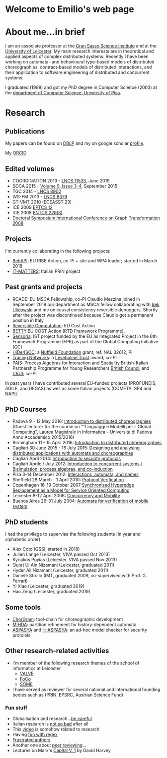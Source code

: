 # Welcome to Emilio's web page

     
# About me...in brief

I am an associate professor at the [Gran Sasso Science Institute](www.gssi.it) and at the [University of Leicester](www.cs.le.ac.uk).
My main research interests are in theoretical and applied aspects of complex distributed systems. Recently I have been working on automata- and behavioural type-based models of distributed choreographies, contract-based models of distributed interactions, and their application to software engineering of distributed and concurrent systems.

I graduated (1998) and got my PhD degree in Computer Science (2003) at the [department of Computer Science, University of Pisa](www.di.unipi.it).


# Research

## Publications

My papers can be found on [DBLP](http://www.informatik.uni-trier.de/~ley/pers/hd/t/Tuosto:Emilio.html) and my on google scholar [profile](https://scholar.google.se/citations?user=UsADbUQAAAAJ&hl=en).

My [ORCID](https://orcid.org/0000-0002-7032-3281)


## Edited volumes

* COORDINATION 2019 - [LNCS 11533](https://link.springer.com/book/10.1007%2F978-3-030-22397-7), June 2019
* SOCA 2015 - [Volume 9, Issue 3-4](http://link.springer.com/journal/11761/9/3?wt_mc=alerts.TOCjournals), September 2015
* TGC 2014 - [LNCS 8902](http://www.springer.com/us/book/9783662459164)
* WS-FM 2013 - [LNCS 8379](http://link.springer.com/book/10.1007%2F978-3-319-08260-8)
* GT-VMT 2010 (ECEASST 29)
* ICE 2009 [EPTCS 12](http://arxiv.org/abs/0910.4053v1)
* ICE 2008 [ENTCS 229(3)](http://www.sciencedirect.com/science/article/pii/S157106610900214X)
* [Doctoral Symposium International Conference on Graph Transformation 2008](http://www.informatik.uni-trier.de/~ley/db/journals/eceasst/eceasst16.html#CorradiniT08)

## Projects
I'm currently collaborating in the following projects:
* [BehAPI](https://www.um.edu.mt/projects/behapi): EU RISE Action, co-PI + site and WP4 leader; started in March 2018
* [IT-MATTERS](http://It-Matters.imtlucca.it): Italian PRIN project


## Past grants and projects
* RCADE: EU MSCA Fellowship, co-PI Claudio Mezzina joined in September 2018 our department as MSCA fellow collaborating with  [Irek Ulidowski](http://www.cs.le.ac.uk/people/iu3/) and me on causal consistency reversible debuggers. Shortly after the project was discontinued because Claudio got a permanent position in Italy
* [Reversible Computation](http://www.revcomp.eu): EU Cost Action
* [BETTY](http://www.behavioural-types.eu):EU COST Action (RTD Framework Programme).
* [Sensoria](http://www.sensoria-ist.eu): IST project funded by the EU as Integrated Project in the 6th Framework Programme (FP6) as part of the Global Computing Initiative (GC)
* [HiDe4SOC](grants/hidea4soc.html): a [Nuffield Foundation](http://www.nuffieldfoundation.org) grant; ref. NAL 32612, PI
* [Tracing Networks](http://www.cs.le.ac.uk/TracingNetworks): a [Levehulme Trust](http://www.leverhulme.ac.uk/grants_awards) award; co-PI
* [PAIS](http://www.cs.le.ac.uk/projects.html#pais): Process Algebras for Interaction and Spatiality British-Italian Partnership Programme for Young Researchers [British Council](http://www.britishcouncil.org) and [CRUI](http://www.crui.it); co-PI


In past years I have contributed several EU-funded projects (PROFUNDIS, AGILE, and DEGAS) as well as some Italian projects (COMETA, SP4 and NAPI).

## PhD Courses
* Padova 9 - 12 May 2016: [Introduction to distributed choreographies](http://www.math.unipd.it/~baldan/Global/) (Guest lecturer for the course on ""Linguaggi e Modelli per il Global Computing", Laurea Magistrale in Informatica - Università di Padova Anno Accademico 2015/2016)
* Birmingham 11 - 15 April 2016: [Introduction to distributed choreographies](http://www.cs.bham.ac.uk/~pbl/mgs2016)
* Cagliari 30 June 2015 - 16 July 2015: [Designing and analysing distributed applications with automata and choreographies](http://tcs.unica.it/news/cfsm-tuosto-2015)
* Cagliari  April 2014: [Introduction to security protocols](http://tcs.unica.it/positions/phdcoursebisimulationprocessalgebrasandcoinduction)
* Cagliari  Aprile / July 2012: [Introduction to concurrent systems / Bisimulation, process algebras, and co-induction](http://tcs.unica.it/positions/phdcoursebisimulationprocessalgebrasandcoinduction)
* Pisa 3-14 December 2012: [Interactions, automata, and names](phd_courses/nominal_automata.html)
* Sheffield 28 March - 1 April 2010: [Protocol Verification](http://mgs2010.group.shef.ac.uk)
* Copenhagen 16-19 October 2007:[Synchronised Hyperedge Replacement as a Model for Service Oriented Computing](phd_courses/bpeso.html)
* Leicester 8-12 April 2006: [Concurrency and Mobility](http://www.cs.le.ac.uk/events/mgs2006)
* Buenos Aires 26-31 July 2004: [Automata for verification of mobile system](http://www-2.dc.uba.ar/eci/2004)



## PhD students
I had the privilege to supervise the following students (in year and alphabetic order)
* Alex Coto (GSSI, started in 2018)
* Julien Lange (Leicester, VIVA passed Oct 2013)
* Kyriakos Poyias (Leicester, VIVA passed Nov 2013)
* Qurat Ul Ain Nizamani (Leicester, graduated 2011)
* Hyder Ali Nizamani (Leicester, graduated 2011)
* Daniele Strollo (IMT, graduated 2009, co-supervised with Prof. G. Ferrari)
* Yi Xiao (Leicester, graduated 2019)
* Hao Zeng (Leicester, graduated 2019)
      
## Some tools
* [ChorGram](https://bitbucket.org/emlio_tuosto/chorgram/wiki/Home): tool-chain for choreographic development
* [MIHDA](./mihda.tgz): partition refinement for history-dependent automata
* [ASPASYA](aspasya/aspasya.html) and [H-ASPASYA](aspasya/h-aspasya.html): an ad-hoc model checker for security protolols


## Other research-related activities
* I'm member of the following research themes of the school of informatics at Leicester
  * [VALVE](http://www2.le.ac.uk/departments/computer-science/research/rthemes/valve)
  * [FoCo](http://www2.le.ac.uk/departments/computer-science/research/rthemes/foco)
  * [SOME](http://www2.le.ac.uk/departments/computer-science/research/rthemes/some)
* I have served as reviewer for several national and international founding bodies such as (PRIN, EPSRC, Austrian Science Fund)

### Fun stuff
* Globalisation and research...[be careful](http://www.sciencedirect.com/science/article/pii/S0140673614607972)
* Italian research is [not so bad](https://medium.com/@alfonsofuggetta/b5ab6eb2ecd0) after all
* This [video](https://www.youtube.com/watch?v=zDZFcDGpL4U) is somehow related to research
* Having [fun with regex](http://regexcrossword.com)
* [Frustrated authors](http://eloquentscience.com/wp-content/uploads/2012/02/Frustrated_author.pdf)
* Another one about [peer reviewing](http://www.sigmod.org/publications/sigmod-record/0812/p100.open.cormode.pdf)...
* Lectures on Marx's [Capital V. 1](https://goo.gl/TNRzO6) by David Harvey

	  

	
      



